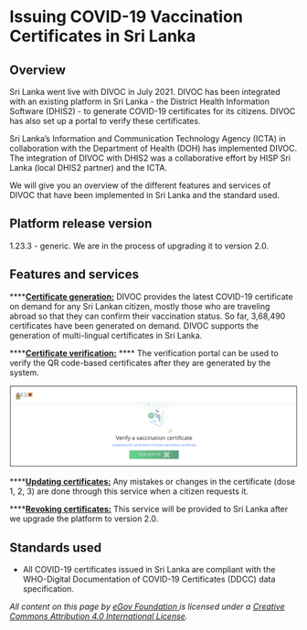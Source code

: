 # Issuing COVID-19 Vaccination Certificates in  Sri Lanka

## **Overview**

Sri Lanka went live with DIVOC in July 2021. DIVOC has been integrated with an existing platform in Sri Lanka - the District Health Information Software (DHIS2) - to generate COVID-19 certificates for its citizens. DIVOC has also set up a portal to verify these certificates.

Sri Lanka’s Information and Communication Technology Agency (ICTA) in collaboration with the Department of Health (DOH) has implemented DIVOC. The integration of DIVOC with DHIS2 was a collaborative effort by HISP Sri Lanka (local DHIS2 partner) and the ICTA.

We will give you an overview of the different features and services of DIVOC that have been implemented in Sri Lanka and the standard used.

## Platform release version&#x20;

1.23.3 - generic. We are in the process of upgrading it to version 2.0.

## Features and services

****[**Certificate generation:**](../platform/divocs-verifiable-certificate-features/creating-a-divoc-certificate/) DIVOC provides the latest COVID-19 certificate on demand for any Sri Lankan citizen, mostly those who are traveling abroad so that they can confirm their vaccination status. So far, 3,68,490 certificates have been generated on demand. DIVOC supports the generation of multi-lingual certificates in Sri Lanka.

****[**Certificate verification:**](../platform/divocs-verifiable-certificate-features/verifying-a-divoc-certificate.md) **** The verification portal can be used to verify the QR code-based certificates after they are generated by the system.

![](<../.gitbook/assets/Screenshot 2022-04-12 at 9.43.49 AM.png>)

****[**Updating certificates:**](../platform/divocs-verifiable-certificate-features/updating-a-divoc-certificate.md) Any mistakes or changes in the certificate (dose 1, 2, 3) are done through this service when a citizen requests it.

****[**Revoking certificates:**](../platform/divocs-verifiable-certificate-features/revoking-a-divoc-certificate.md) This service will be provided to Sri Lanka after we upgrade the platform to version 2.0.

## Standards used&#x20;

* All COVID-19 certificates issued in Sri Lanka are compliant with the WHO-Digital Documentation of COVID-19 Certificates (DDCC) data specification.



_All content on this page by_ [_eGov Foundation_ ](https://egov.org.in/)_is licensed under a_ [_Creative Commons Attribution 4.0 International License_](http://creativecommons.org/licenses/by/4.0/)_._
